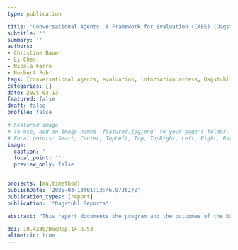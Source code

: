 ```yaml
---
type: publication

title: "Conversational Agents: A Framework for Evaluation (CAFE) (Dagstuhl Perspectives Workshop 24352)"
subtitle: ''
summary: ''
authors:
- Christine Bauer
- Li Chen
- Nicola Ferro
- Norbert Fuhr
tags: [conversational agents, evaluation, information access, Dagstuhl Perspectives Workshop, Dagstuhl, report, CONversational Information ACcess, CONIAC, ConversationalAgents Framework for Evaluation, CAFE]
categories: []
date: 2025-03-13
featured: false
draft: false
profile: false

# Featured image
# To use, add an image named `featured.jpg/png` to your page's folder.
# Focal points: Smart, Center, TopLeft, Top, TopRight, Left, Right, BottomLeft, Bottom, BottomRight.
image:
  caption: ''
  focal_point: ''
  preview_only: false


projects: [multimethod]
publishDate: '2025-03-13T01:13:46.973627Z'
publication_types: [report]
publication: '*Dagstuhl Reports*'

abstract: "This report documents the program and the outcomes of the Dagstuhl Perspectives Workshop 24352, 'Conversational Agents: A Framework for Evaluation (CAFE)', which brought together 22 distinguished researchers and practitioners from 12 countries. In this workshop, a new framework for the evaluation of conversational information access systems was developed, consisting of six major components: 1) goals of the system’s stakeholders, 2) user tasks to be studied in the evaluation, 3) aspects of the users carrying out the tasks, 4) evaluation criteria to be considered, 5) evaluation methodology to be applied, and 6) measures for the quantitative criteria chosen. An evaluation design begins with identifying the stakeholders, whose goals determine the criteria. Tasks and evaluation methodology should be chosen according to these decisions."

doi: 10.4230/DagRep.14.8.53
altmetric: true
---
```


